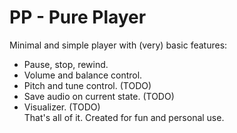 # PP - Pure Player
Minimal and simple player with (very) basic features:
* Pause, stop, rewind.
* Volume and balance control.
* Pitch and tune control. (TODO)
* Save audio on current state. (TODO)  
* Visualizer. (TODO)  
That's all of it. Created for fun and personal use. 
